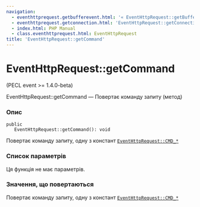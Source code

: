 ```yaml
---
navigation:
  - eventhttprequest.getbufferevent.html: '« EventHttpRequest::getBufferEvent'
  - eventhttprequest.getconnection.html: 'EventHttpRequest::getConnection »'
  - index.html: PHP Manual
  - class.eventhttprequest.html: EventHttpRequest
title: 'EventHttpRequest::getCommand'
---
```

# EventHttpRequest::getCommand

(PECL event >= 1.4.0-beta)

EventHttpRequest::getCommand — Повертає команду запиту (метод)

### Опис

```methodsynopsis
public
   EventHttpRequest::getCommand(): void
```

Повертає команду запиту, одну з констант [`EventHttpRequest::CMD_*`](class.eventhttprequest.html#eventhttprequest.constants)

### Список параметрів

Ця функція не має параметрів.

### Значення, що повертаються

Повертає команду запиту, одну з констант [`EventHttpRequest::CMD_*`](class.eventhttprequest.html#eventhttprequest.constants)
